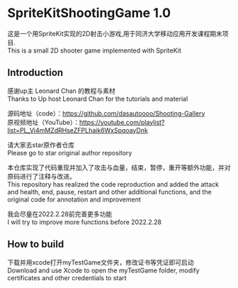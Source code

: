# SpriteKitShootingGame 1.0 # 
这是一个用SpriteKit实现的2D射击小游戏,用于同济大学移动应用开发课程期末项目.  
This is a small 2D shooter game implemented with SpriteKit 
## Introduction ##
感谢up主 Leonard Chan 的教程与素材  
Thanks to Up host Leonard Chan for the tutorials and material   

源码地址（code）：https://github.com/dasautoooo/Shooting-Gallery  
原视频地址（YouTube）：https://youtube.com/playlist?list=PL_Vi4mMZdRHseZFPLhaik6WxSpqoayDnk  

请大家去star原作者仓库  
Please go to star original author repository  

本仓库实现了代码重现并加入了攻击与血量，结束，暂停，重开等额外功能，并对原码进行了注释与改进。  
This repository has realized the code reproduction and added the attack and health, end, pause, restart and other additional functions, and the original code for annotation and improvement  

我会尽量在2022.2.28前完善更多功能  
I will try to improve more functions before 2022.2.28  
## How to build ##
下载并用xcode打开myTestGame文件夹，修改证书等凭证即可启动  
Download and use Xcode to open the myTestGame folder, modify certificates and other credentials to start






